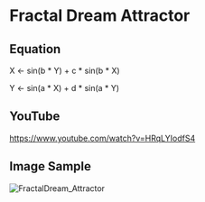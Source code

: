 # Fractal Dream Attractor

## Equation
X <- sin(b * Y) + c * sin(b * X)

Y <- sin(a * X) + d * sin(a * Y)

## YouTube
https://www.youtube.com/watch?v=HRqLYIodfS4

## Image Sample
![FractalDream_Attractor](https://user-images.githubusercontent.com/36861752/85953261-0eacb580-b9aa-11ea-91ee-9e0e67ab8afa.png)
